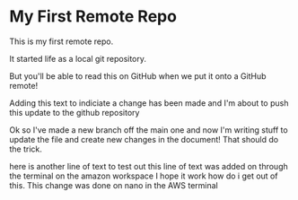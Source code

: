 # My First Remote Repo

This is my first remote repo.

It started life as a local git repository.

But you'll be able to read this on GitHub when we put it onto a GitHub remote!

Adding this text to indiciate a change has been made and I'm about to push this update to 
the github repository 

Ok so I've made a new branch off the main one
and now I'm writing stuff to update the file and create new changes in the document!
That should do the trick. 

here is another line of text to test out 
this line of text was added on through the terminal on the amazon workspace
I hope it work how do i get out of this.
This change was done on nano in the AWS terminal
